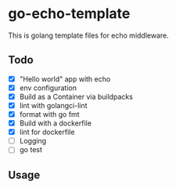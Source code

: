 # go-echo-template

This is golang template files for echo middleware.

## Todo

- [x] "Hello world" app with echo
- [x] env configuration
- [x] Build as a Container via buildpacks
- [x] lint with golangci-lint
- [x] format with go fmt
- [x] Build with a dockerfile
- [x] lint for dockerfile
- [ ] Logging
- [ ] go test

## Usage


